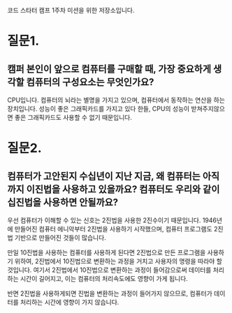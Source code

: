코드 스타터 캠프 1주차 미션을 위한 저장소입니다.

<h1>질문1. </h1>
<h2>캠퍼 본인이 앞으로 컴퓨터를 구매할 때, 가장 중요하게 생각할 컴퓨터의 구성요소는 무엇인가요?</h2>

CPU입니다. 컴퓨터의 뇌라는 별명을 가지고 있으며, 컴퓨터에서 동작하는 연산을 하는 장치입니다. 
성능이 좋은 그래픽카드를 가지고 있다 한들, CPU의 성능이 받쳐주지않으면 좋은 그래픽카드도 사용할 수 없기 때문입니다.  


<h1>질문2. </h1>
<h2>컴퓨터가 고안된지 수십년이 지난 지금, 왜 컴퓨터는 아직까지 이진법을 사용하고 있을까요? 컴퓨터도 우리와 같이 십진법을 사용하면 안될까요?</h2>
우선 컴퓨터가 이해할 수 있는 신호는 2진법을 사용한 2진수이기 때문입니다.
1946년에 만들어진 컴퓨터 에니악부터 2진법을 사용하기 시작했으며, 
컴퓨터 프로그램도 2진법 기반으로 만들어진 것들이 많습니다.

만일 10진법을 사용하는 컴퓨터를 사용하게 된다면 2진법으로 만든 프로그램을 사용하기 위하여, 2진법에서 10진법으로 변환하는 과정을 거치고 사용자의 명령을 따라야 할 것입니다.
여기서 2진법에서 10진법으로 변환하는 과정이 들어감으로써 데이터를 처리하는 시간이 길어지고, 이는 컴퓨터의 처리속도에도 영향이 가게 됩니다.

반면 2진법을 사용하게되면 진법을 변환하는 과정이 들어가지 않으므로, 컴퓨터가 데이터를 처리하는 시간에 영향이 가지 않습니다.